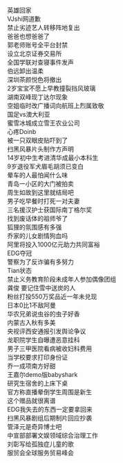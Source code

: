英雄回家  
VJshi网道歉  
禁止劣迹艺人转移阵地复出  
爸爸也想爸爸了  
郭老师账号全平台封禁  
设立北京证券交易所  
全国学联对查寝事件发声  
伯远卸出温柔  
深圳茶颜悦色将撤出  
2岁宝宝不愿上早教撞裂挡风玻璃  
湖南双峰现丁达尔现象  
空姐临时改广播词向航班上烈属致敬  
国足vs澳大利亚  
蜜雪冰城成立雪王农业公司  
心疼Doinb  
被一只双眼皮贴吓到了  
扫黑风暴片头制作方声明  
14岁初中生考进清华成最小本科生  
9岁退役军犬眉毛胡须已变白  
晕车的人最怕闻什么味  
青岛一小区的大门被拍卖  
周生如故到这里就结局吧  
男子吃早餐时打死一对夫妻  
三名援汉护士获国际南丁格尔奖  
找到废话体的祖师爷了  
狐狸的氛围感有多强  
乔家的儿女剧情狗血吗  
阿里将投入1000亿元助力共同富裕  
EDG夺冠  
警察为了反诈骗有多努力  
Tian状态  
禁止义务教育阶段未成年人参加偶像团组  
龚俊 要记住雪中送炭的人  
粉丝打投550万奖品近一年未兑现  
日本0比1不敌阿曼  
华农兄弟说虫谷的虫子好香  
内蒙古入秋有多美  
央视评西安通报引发舆论争议  
龙职院学生自曝遭恶意挂科  
男子三甲医院看病被收妇科费用  
当学校要求打印身份证  
乔一成项南方好甜  
王嘉尔demo版babyshark  
研究生宿舍的上床下桌  
官方称直播晕倒学生周围是新生  
这个赠品就很离谱  
EDG我失去的东西一定要拿回来  
扫黑风暴剧组后期制片回应抄袭  
管泽元是奇异博士吧  
中宣部部署文娱领域综合治理工作  
刘彰写给孤独症儿童的歌  
服贸会全球服务贸易峰会  
